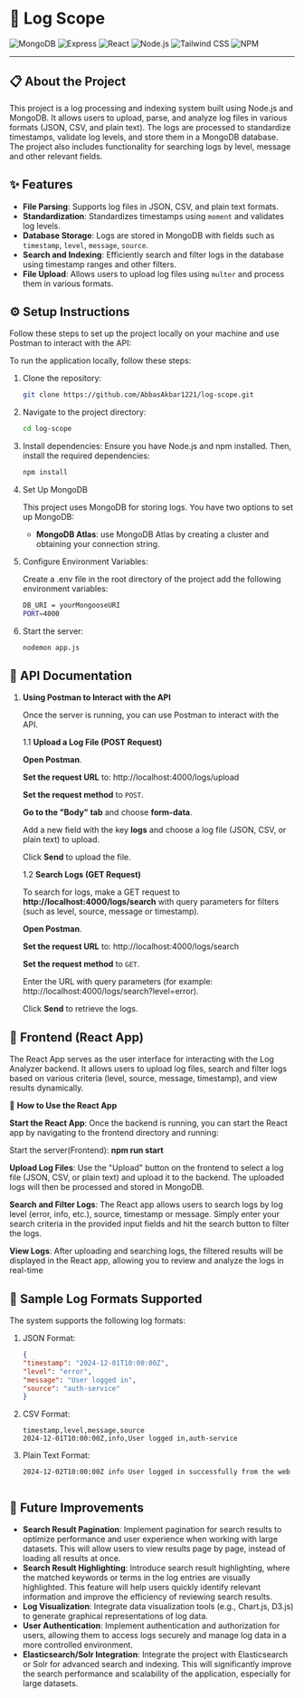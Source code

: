 # 🌟 Log Scope 

![MongoDB](https://img.shields.io/badge/MongoDB-47A248?logo=mongodb&logoColor=white&style=for-the-badge)
![Express](https://img.shields.io/badge/Express-000000?logo=express&logoColor=white&style=for-the-badge)
![React](https://img.shields.io/badge/React-61DAFB?logo=react&logoColor=white&style=for-the-badge)
![Node.js](https://img.shields.io/badge/Node.js-339933?logo=node.js&logoColor=white&style=for-the-badge)
![Tailwind CSS](https://img.shields.io/badge/Tailwind_CSS-38B2AC?logo=tailwind-css&logoColor=white&style=for-the-badge)
![NPM](https://img.shields.io/badge/NPM-CB3837?logo=npm&logoColor=white&style=for-the-badge)

---

## 📋 About the Project
This project is a log processing and indexing system built using Node.js and MongoDB. It allows users to upload, parse, and analyze log files in various formats (JSON, CSV, and plain text). The logs are processed to standardize timestamps, validate log levels, and store them in a MongoDB database. The project also includes functionality for searching logs by level, message and other relevant fields.

## ✨ Features
- **File Parsing**: Supports log files in JSON, CSV, and plain text formats.
- **Standardization**: Standardizes timestamps using `moment` and validates log levels.
- **Database Storage**: Logs are stored in MongoDB with fields such as `timestamp`, `level`, `message`, `source`.
- **Search and Indexing**: Efficiently search and filter logs in the database using timestamp ranges and other filters.
- **File Upload**: Allows users to upload log files using `multer` and process them in various formats.

 ## ⚙️ Setup Instructions
 Follow these steps to set up the project locally on your machine and use Postman to interact with the API:

To run the application locally, follow these steps:

1. Clone the repository:
   ```bash
   git clone https://github.com/AbbasAkbar1221/log-scope.git
2. Navigate to the project directory:
    ```bash
   cd log-scope
3. Install dependencies:
   Ensure you have Node.js and npm installed. Then, install the required dependencies:
    ```bash
   npm install
4. Set Up MongoDB

    This project uses MongoDB for storing logs. You have two options to set up MongoDB:

    - **MongoDB Atlas**:  use MongoDB Atlas by creating a cluster and obtaining your connection string.
5. Configure Environment Variables:
   
    Create a .env file in the root directory of the project add the following environment variables:
     ```bash
   DB_URI = yourMongooseURI
   PORT=4000
6. Start the server:
   ```bash
   nodemon app.js
   
## 📄 API Documentation

1. **Using Postman to Interact with the API**
   
   Once the server is running, you can use Postman to interact with the API.
   
   1.1 **Upload a Log File (POST Request)**

     **Open Postman**.

      **Set the request URL** to:
       http://localhost:4000/logs/upload

      **Set the request method** to `POST`.

      **Go to the "Body" tab** and choose **form-data**.
   
      Add a new field with the key **logs** and choose a log file (JSON, CSV, or plain text) to upload.

      Click **Send** to upload the file.


      1.2 **Search Logs (GET Request)**
   
     To search for logs, make a GET request to **http://localhost:4000/logs/search** with query parameters for filters (such as  level, source, message or timestamp).

     **Open Postman**.

      **Set the request URL** to:
       http://localhost:4000/logs/search

      **Set the request method** to `GET`.

      Enter the URL with query parameters (for example: http://localhost:4000/logs/search?level=error).

      Click **Send** to retrieve the logs.

## 📱 Frontend (React App)

The React App serves as the user interface for interacting with the Log Analyzer backend. It allows users to upload log files, search and filter logs based on various criteria (level, source, message, timestamp), and view results dynamically.

  🔧 **How to Use the React App**

   **Start the React App**: Once the backend is running, you can start the React app by navigating to the frontend directory and running:

  Start the server(Frontend):
   **npm run start**

   **Upload Log Files**: Use the "Upload" button on the frontend to select a log file (JSON, CSV, or plain text) and upload it to the backend. The uploaded logs will then 
     be processed and stored in MongoDB.

   **Search and Filter Logs**: The React app allows users to search logs by log level (error, info, etc.), source, timestamp or message. Simply enter your search criteria 
     in the provided input fields and hit the search button to filter the logs.

   **View Logs**: After uploading and searching logs, the filtered results will be displayed in the React app, allowing you to review and analyze the logs in real-time

## 📑 Sample Log Formats Supported

The system supports the following log formats:

1. JSON Format:

     ```json
   {
    "timestamp": "2024-12-01T10:00:00Z",
    "level": "error",
    "message": "User logged in",
    "source": "auth-service"
   }
   
2. CSV Format:
     ```csv
    timestamp,level,message,source
    2024-12-01T10:00:00Z,info,User logged in,auth-service
     
3. Plain Text Format:
   ```plain
   2024-12-02T10:00:00Z info User logged in successfully from the web


## 🚀 Future Improvements
- **Search Result Pagination**: Implement pagination for search results to optimize performance and user experience when working with large datasets. This will allow users to view results page by page, instead of loading all results at once.
- **Search Result Highlighting**: Introduce search result highlighting, where the matched keywords or terms in the log entries are visually highlighted. This feature will help users quickly identify relevant information and improve the efficiency of reviewing search results.
- **Log Visualization**:  Integrate data visualization tools (e.g., Chart.js, D3.js) to generate graphical representations of log data.
- **User Authentication**: Implement authentication and authorization for users, allowing them to access logs securely and manage log data in a more controlled environment.
- **Elasticsearch/Solr Integration**: Integrate the project with Elasticsearch or Solr for advanced search and indexing. This will significantly improve the search performance and scalability of the application, especially for large datasets.



